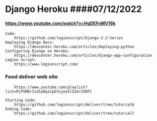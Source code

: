 # Django Heroku  ####07/12/2022
#### https://www.youtube.com/watch?v=HgDEFnMV16k

```
Code:
	https://github.com/legionscript/Django-3.2-Series
Deploying Django Docs:
	https://devcenter.heroku.com/articles/deploying-python
Configuring Django on Heroku:
	https://devcenter.heroku.com/articles/django-app-configuration
Legion Script:
	https://www.legionscript.com/
```
### Food deliver web site
```
	https://www.youtube.com/playlist?list=PLPSM8rIid1a0qiCpbfujex5lZoXr2SRFC

Starting Code:
	https://github.com/legionscript/deliver/tree/tutorial6
Ending Code:
	https://github.com/legionscript/deliver/tree/tutorial7

